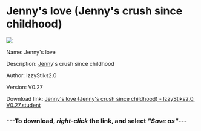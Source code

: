 # Jenny's love (Jenny's crush since childhood)

<img src = "https://raw.githubusercontent.com/Arbiter1223/Koukou-Gurashi-Custom-Students/master/Students/Files/Jenny's%20love%20(Jenny's%20crush%20since%20childhood).png">

Name: Jenny's love

Description: <a href="Jenny%20(A%20fun%20pervert).md">Jenny</a>'s crush since childhood

Author: IzzyStiks2.0

Version: V0.27

Download link: <a href="https://raw.githubusercontent.com/Arbiter1223/Koukou-Gurashi-Custom-Students/master/Students/Files/Jenny's%20love%20(Jenny's%20crush%20since%20childhood)%20-%20IzzyStiks2.0%2C%20V0.27.student">Jenny's love (Jenny's crush since childhood) - IzzyStiks2.0, V0.27.student</a>

### ---**To download, _right-click_ the link, and select _"Save as"_**---

